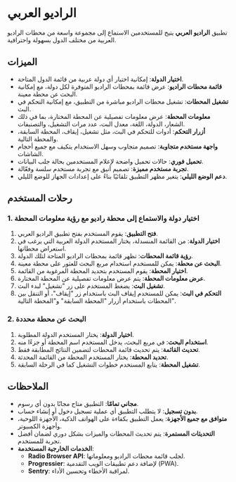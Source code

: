 # الراديو العربي

تطبيق **الراديو العربي** يتيح للمستخدمين الاستماع إلى مجموعة واسعة من محطات الراديو العربية من مختلف الدول بسهولة واحترافية.

## الميزات

- **اختيار الدولة**: إمكانية اختيار أي دولة عربية من قائمة الدول المتاحة.
- **قائمة محطات الراديو**: عرض قائمة بمحطات الراديو المتوفرة لكل دولة، مع إمكانية البحث عن محطة معينة.
- **تشغيل المحطات**: تشغيل محطات الراديو مباشرة من التطبيق، مع إمكانية التحكم في البث.
- **معلومات المحطة**: عرض معلومات تفصيلية عن المحطة المختارة، بما في ذلك الشعار، الدولة، اللغة، معدل البت، عدد مرات التشغيل، والتصنيفات.
- **أزرار التحكم**: أدوات للتحكم في البث، مثل تشغيل، إيقاف، المحطة السابقة، والمحطة التالية.
- **واجهة مستخدم متجاوبة**: تصميم متجاوب وسهل الاستخدام يتكيف مع جميع أحجام الشاشات.
- **تحميل فوري**: حالات تحميل واضحة لإعلام المستخدمين بحالة جلب البيانات.
- **تجربة مستخدم مميزة**: تصميم أنيق مع تجربة مستخدم سلسة وفعّالة.
- **دعم الوضع الليلي**: يتغير مظهر التطبيق تلقائيًا بناءً على إعدادات الجهاز للوضع الليلي.

## رحلات المستخدم

### 1. اختيار دولة والاستماع إلى محطة راديو مع رؤية معلومات المحطة

1. **فتح التطبيق**: يقوم المستخدم بفتح تطبيق الراديو العربي.
2. **اختيار الدولة**: من القائمة المنسدلة، يختار المستخدم الدولة العربية التي يرغب في استعراض محطاتها.
3. **رؤية قائمة المحطات**: تظهر قائمة بمحطات الراديو المتاحة لتلك الدولة.
4. **البحث عن محطة**: يمكن للمستخدم استخدام مربع البحث للعثور على محطة معينة.
5. **اختيار المحطة**: يقوم المستخدم بتحديد المحطة المرغوبة من القائمة.
6. **عرض معلومات المحطة**: يتم عرض معلومات تفصيلية عن المحطة المختارة.
7. **تشغيل البث**: يضغط المستخدم على زر "تشغيل" لبدء البث.
8. **التحكم في البث**: يمكن للمستخدم إيقاف البث باستخدام زر "إيقاف"، أو التنقل بين المحطات باستخدام أزرار "المحطة السابقة" و"المحطة التالية".

### 2. البحث عن محطة محددة

1. **اختيار الدولة**: يختار المستخدم الدولة المطلوبة.
2. **استخدام البحث**: في مربع البحث، يدخل المستخدم اسم المحطة أو جزءًا منه.
3. **تحديث القائمة**: يتم تحديث قائمة المحطات لتضمين النتائج المطابقة فقط.
4. **تحديد المحطة**: يختار المستخدم المحطة من القائمة المحدثة.
5. **تشغيل المحطة**: يتابع المستخدم خطوات التشغيل كما في الرحلة السابقة.

## الملاحظات

- **مجاني تمامًا**: التطبيق متاح مجانًا بدون أي رسوم.
- **بدون تسجيل**: لا يتطلب التطبيق أي عملية تسجيل دخول أو إنشاء حساب.
- **متوافق مع جميع الأجهزة**: يعمل التطبيق بكفاءة على الهواتف الذكية، الأجهزة اللوحية، وأجهزة الكمبيوتر.
- **التحديثات المستمرة**: يتم تحديث المحطات والميزات بشكل دوري لضمان أفضل تجربة للمستخدم.
- **الخدمات الخارجية المستخدمة**:
  - **Radio Browser API**: لجلب قائمة محطات الراديو ومعلوماتها.
  - **Progressier**: لإضافة دعم تطبيقات الويب التقدمية (PWA).
  - **Sentry**: لمراقبة الأخطاء وتحسين الأداء.